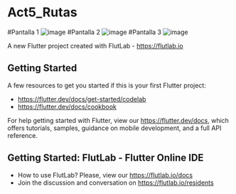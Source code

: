 # Act5_Rutas

#Pantalla 1
![image](https://github.com/user-attachments/assets/de44c776-1ab4-4fa1-b995-16bf3ea45ca5)
#Pantalla 2
![image](https://github.com/user-attachments/assets/93c291de-7c4b-4218-8654-985e1298350c)
#Pantalla 3
![image](https://github.com/user-attachments/assets/b503dce8-2b74-48ea-b6df-39472851c3b3)





A new Flutter project created with FlutLab - https://flutlab.io

## Getting Started

A few resources to get you started if this is your first Flutter project:

- https://flutter.dev/docs/get-started/codelab
- https://flutter.dev/docs/cookbook

For help getting started with Flutter, view our
https://flutter.dev/docs, which offers tutorials,
samples, guidance on mobile development, and a full API reference.

## Getting Started: FlutLab - Flutter Online IDE

- How to use FlutLab? Please, view our https://flutlab.io/docs
- Join the discussion and conversation on https://flutlab.io/residents
